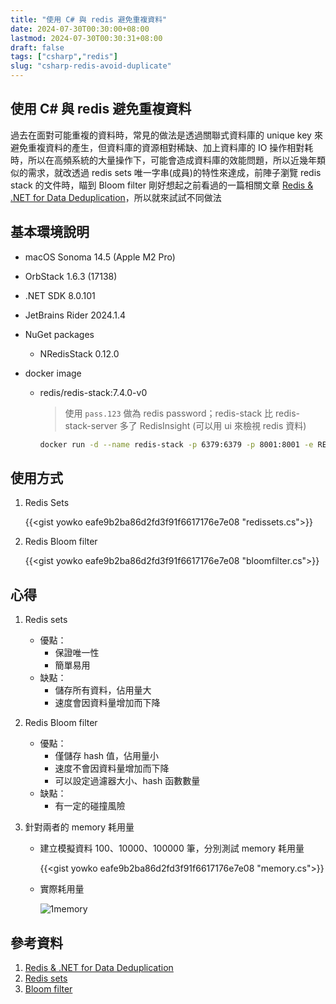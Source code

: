 ```yaml
---
title: "使用 C# 與 redis 避免重複資料"
date: 2024-07-30T00:30:00+08:00
lastmod: 2024-07-30T00:30:31+08:00
draft: false
tags: ["csharp","redis"]
slug: "csharp-redis-avoid-duplicate"
---
```


## 使用 C# 與 redis 避免重複資料

過去在面對可能重複的資料時，常見的做法是透過關聯式資料庫的 unique key 來避免重複資料的產生，但資料庫的資源相對稀缺、加上資料庫的 IO 操作相對耗時，所以在高頻系統的大量操作下，可能會造成資料庫的效能問題，所以近幾年類似的需求，就改透過 redis sets 唯一字串(成員)的特性來達成，前陣子瀏覽 redis stack 的文件時，瞄到 Bloom filter 剛好想起之前看過的一篇相關文章 [Redis & .NET for Data Deduplication](https://medium.com/codenx/redis-net-for-data-deduplication-c47af1f004b1)，所以就來試試不同做法

## 基本環境說明

- macOS Sonoma 14.5 (Apple M2 Pro)
- OrbStack 1.6.3 (17138)
- .NET SDK 8.0.101
- JetBrains Rider 2024.1.4
- NuGet packages
    - NRedisStack 0.12.0
- docker image

    - redis/redis-stack:7.4.0-v0

        > 使用 `pass.123` 做為 redis password；redis-stack 比 redis-stack-server 多了 RedisInsight (可以用 ui 來檢視 redis 資料)

        ```bash
        docker run -d --name redis-stack -p 6379:6379 -p 8001:8001 -e REDIS_ARGS="--requirepass pass.123" redis/redis-stack:7.4.0-v0
        ```

## 使用方式

1. Redis Sets

    {{<gist yowko eafe9b2ba86d2fd3f91f6617176e7e08 "redissets.cs">}}

2. Redis Bloom filter

    {{<gist yowko eafe9b2ba86d2fd3f91f6617176e7e08 "bloomfilter.cs">}}

## 心得

1. Redis sets

    - 優點：
        - 保證唯一性
        - 簡單易用
    - 缺點：
        - 儲存所有資料，佔用量大
        - 速度會因資料量增加而下降

2. Redis Bloom filter

    - 優點：
        - 僅儲存 hash 值，佔用量小
        - 速度不會因資料量增加而下降
        - 可以設定過濾器大小、hash 函數數量
    - 缺點：
        - 有一定的碰撞風險

3. 針對兩者的 memory 耗用量

    - 建立模擬資料 100、10000、100000 筆，分別測試 memory 耗用量

        {{<gist yowko eafe9b2ba86d2fd3f91f6617176e7e08 "memory.cs">}}

    - 實際耗用量

        ![1memory](https://github.com/user-attachments/assets/711c8304-9bd2-4629-b473-3edda56ef045)

## 參考資料

1. [Redis & .NET for Data Deduplication](https://medium.com/codenx/redis-net-for-data-deduplication-c47af1f004b1)
2. [Redis sets](https://redis.io/docs/latest/develop/data-types/sets/)
3. [Bloom filter](https://redis.io/docs/latest/develop/data-types/probabilistic/bloom-filter/)
